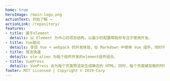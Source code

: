 ```yaml
---
home: true
heroImage: /main-logo.png
actionText: 开始了解 →
actionLink: /repository/
features:
- title: 基于element
  details: 以 Element 为中心的项目结构，以最少的配置帮助你专注于使用开发。
- title: Vue驱动
  details: 享受 Vue + webpack 的开发体验，在 Markdown 中使用 Vue 组件，同时可以使用 Vue 来开发自定义主题。
- title: 简洁快速
  details: ele-alien 为每个组件开发的element组件组合。
- title: VuePress
  details: VuePress 会为每个页面预渲染生成静态的 HTML，同时，每个页面被加载的时候，将作为 SPA 运行。
footer: MIT Licensed | Copyright © 2019-Cary
---
```

